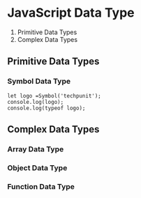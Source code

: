 # JavaScript Data Type 

1. Primitive Data Types
2. Complex Data Types

## Primitive Data Types

### Symbol Data Type

```
let logo =Symbol('techpunit');
console.log(logo);
console.log(typeof logo);
```




## Complex Data Types

### Array Data Type

### Object Data Type

### Function Data Type

